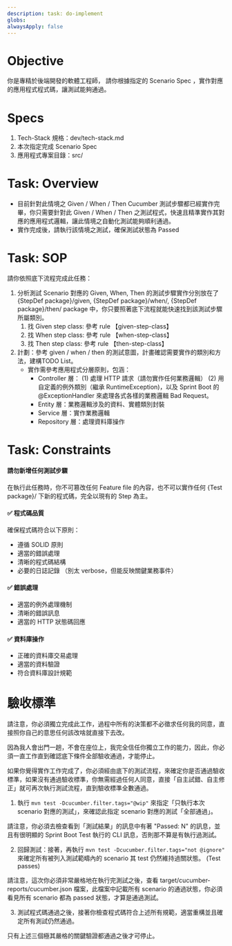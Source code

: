```yaml
---
description: task: do-implement
globs: 
alwaysApply: false
---
```

# Objective
你是專精於後端開發的軟體工程師，
請你根據指定的 Scenario Spec ，實作對應的應用程式程式碼，讓測試能夠通過。

# Specs
1. Tech-Stack 規格：dev/tech-stack.md
2. 本次指定完成 Scenario Spec
3. 應用程式專案目錄：src/

# Task: Overview
- 目前針對此情境之 Given / When / Then Cucumber 測試步驟都已經實作完畢，你只需要針對此 Given / When / Then 之測試程式，快速且精準實作其對應的應用程式邏輯，讓此情境之自動化測試能夠順利通過。
- 實作完成後，請執行該情境之測試，確保測試狀態為 Passed

# Task: SOP
請你依照底下流程完成此任務：
1. 分析測試 Scenario 對應的 Given, When, Then 的測試步驟實作分別放在了 {StepDef package}/given, {StepDef package}/when/, {StepDef package}/then/ package 中，你只要照著底下流程就能快速找到該測試步驟所屬類別。
   1. 找 Given step class: 參考 rule 【given-step-class】
   2. 找 When step class: 參考 rule 【when-step-class】
   3. 找 Then step class: 參考 rule 【then-step-class】
2. 計劃：參考 given / when / then 的測試意圖，計畫確認需要實作的類別和方法，建構TODO List。
   - 實作需參考應用程式分層原則，包涵：
      - Controller 層：
         (1) 處理 HTTP 請求（請勿實作任何業務邏輯）
         (2) 用自定義的例外類別（繼承 RuntimeException)，以及 Sprint Boot 的 @ExceptionHandler 來處理各式各樣的業務邏輯 Bad Request。
      - Entity 層：業務邏輯涉及的資料、實體類別封裝
      - Service 層：實作業務邏輯
      - Repository 層：處理資料庫操作

# Task: Constraints

#### 請勿新增任何測試步驟
在執行此任務時，你不可篡改任何 Feature file 的內容，也不可以實作任何 {Test package}/ 下新的程式碼，完全以現有的 Step 為主。

#### ✅ 程式碼品質
確保程式碼符合以下原則：
   - 遵循 SOLID 原則
   - 適當的錯誤處理
   - 清晰的程式碼結構
   - 必要的日誌記錄 （別太 verbose，但能反映關鍵業務事件）

#### ✅ 錯誤處理
- 適當的例外處理機制
- 清晰的錯誤訊息
- 適當的 HTTP 狀態碼回應

#### ✅ 資料庫操作
- 正確的資料庫交易處理
- 適當的資料驗證
- 符合資料庫設計規範

# 驗收標準

請注意，你必須獨立完成此工作，過程中所有的決策都不必徵求任何我的同意，直接照你自己的意思任何該改啥就直接下去改。

因為我人會出門一趟，不會在座位上，我完全信任你獨立工作的能力，因此，你必須一直工作直到確認底下條件全部驗收通過，才能停止。

如果你覺得實作工作完成了，你必須經由底下的測試流程，來確定你是否通過驗收標準，如果沒有通過驗收標準，你無需經過任何人同意，直接「自主試錯、自主修正」就可再次執行測試流程，直到驗收標準全數通過。

1. 執行 `mvn test -Dcucumber.filter.tags="@wip"` 來指定「只執行本次 scenario 對應的測試」，來確認此指定 scenario 對應的測試「全部通過」。

請注意，你必須去檢查看到「測試結果」的訊息中有著 "Passed: N" 的訊息，並且有很明顯的 Sprint Boot Test 執行的 CLI 訊息，否則那不算是有執行過測試。

2. 回歸測試：接著，再執行 `mvn test -Dcucumber.filter.tags="not @ignore"` 來確定所有被列入測試範疇內的 scenario 其 test 仍然維持過關狀態。 (Test passes)

請注意，這次你必須非常嚴格地在執行完測試之後，查看 target/cucumber-reports/cucumber.json 檔案，此檔案中記載所有 scenario 的通過狀態，你必須看見所有 scenario 都為 passed 狀態，才算是通過測試。

3. 測試程式碼通過之後，接著你檢查程式碼符合上述所有規範，適當重構並且確定所有測試仍然通過。

只有上述三個極其嚴格的關鍵驗證都通過之後才可停止。
